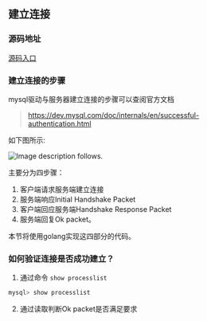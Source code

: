## 建立连接

### 源码地址

[源码入口](https://github.com/Petrie/mysqldriver/blob/v1-connect/driver.go#L11)

### 建立连接的步骤

mysql驱动与服务器建立连接的步骤可以查阅官方文档

> https://dev.mysql.com/doc/internals/en/successful-authentication.html

如下图所示:

![Image description follows.](https://dev.mysql.com/doc/internals/en/images/mscgen-56607376c463ee17d9b311cdedce38839a0ca896.png)

主要分为四步骤：

1. 客户端请求服务端建立连接
2. 服务端响应Initial Handshake Packet
3. 客户端回应服务端Handshake Response Packet
4. 服务端回复Ok packet。

本节将使用golang实现这四部分的代码。

### 如何验证连接是否成功建立？

1. 通过命令 `show processlist`

```sql 
mysql> show processlist
```

2. 通过读取判断Ok packet是否满足要求
